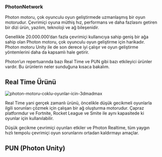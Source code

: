 ### PhotonNetwork


Photon motoru, çok oyunculu oyun geliştirmede uzmanlaşmış bir oyun motorudur. Çevrimiçi oyuna müthiş hız, performans ve daha fazlasını getiren bir dizi ürün, yazılım, teknoloji ve ağ bileşenidir.

Genellikle 20.000.000’dan fazla çevrimiçi kullanıcıya sahip geniş bir ağa sahip olan Photon motoru, çok oyunculu oyun geliştirme için harikadır. Photon motoru Unity ile de son derece iyi çalışır ve oyun geliştirme yöntemlerini daha da kapsamlı hale getirir.

Photon’un repertuarında bazı Real Time ve PUN gibi bazı etkileyici ürünler vardır. Bu ürünlerin neler sunduğuna kısaca bakalım.


## Real Time Ürünü

![photon-motoru-coklu-oyunlar-icin-3dmadmax](https://user-images.githubusercontent.com/56971277/195547326-6ff3563c-e0dd-4dc6-afd8-e39701882734.jpg)

Real Time yani gerçek zamanlı ürünü, öncelikle düşük gecikmeli oyunlarla ilgili sorunları çözmek için çalışan bir ağ oluşturma motorudur. Çapraz platformdur ve Fortnite, Rocket League ve Smite ile aynı kapasitede ki oyunlar için kullanılabilir.

Düşük gecikme çevrimiçi oyunları etkiler ve Photon Realtime, tüm yaygın hızlı tempolu çevrimiçi oyun sorunlarını ortadan kaldırmayı amaçlar.


## PUN (Photon Unity)
